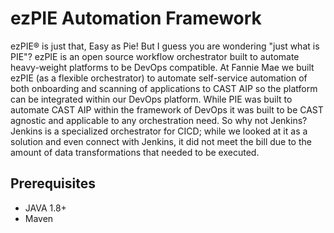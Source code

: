 # ezPIE Automation Framework

ezPIE® is just that, Easy as Pie! But I guess you are wondering "just what is PIE"? ezPIE is an open source workflow orchestrator built to automate heavy-weight platforms to be DevOps compatible. At Fannie Mae we built ezPIE (as a flexible orchestrator) to automate self-service automation of both onboarding and scanning of applications to CAST AIP so the platform can be integrated within our DevOps platform. While PIE was built to automate CAST AIP within the framework of DevOps it was built to be CAST agnostic and applicable to any orchestration need. So why not Jenkins? Jenkins is a specialized orchestrator for CICD; while we looked at it as a solution and even connect with Jenkins, it did not meet the bill due to the amount of data transformations that needed to be executed.

## Prerequisites
* JAVA 1.8+
* Maven
